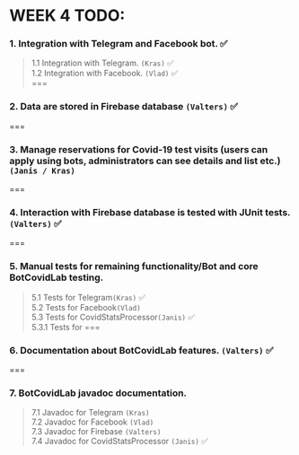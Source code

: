 # WEEK 4 TODO:
### 1. Integration with Telegram and Facebook bot. :white_check_mark: <br/>
> 1.1 Integration with Telegram. `(Kras)` :white_check_mark: <br/>
> 1.2 Integration with Facebook. `(Vlad)` :white_check_mark: <br/>
===
### 2. Data are stored in Firebase database `(Valters)` :white_check_mark: <br/>
===
### 3. Manage reservations for Covid-19 test visits (users can apply using bots, administrators can see details and list etc.) `(Janis / Kras)` <br/>
===
### 4. Interaction with Firebase database is tested with JUnit tests. `(Valters)` :white_check_mark: <br/>
===
### 5. Manual tests for remaining functionality/Bot and core BotCovidLab testing. <br/>
> 5.1 Tests for Telegram`(Kras)` :white_check_mark: <br/>
> 5.2 Tests for Facebook`(Vlad)` <br/>
> 5.3 Tests for CovidStatsProcessor`(Janis)` :white_check_mark: <br/>
> 5.3.1 Tests for 
===
### 6. Documentation about BotCovidLab features. `(Valters)` :white_check_mark: <br/>
===
### 7. BotCovidLab javadoc documentation. <br/>
> 7.1 Javadoc for Telegram `(Kras)` <br/>
> 7.2 Javadoc for Facebook `(Vlad)` <br/>
> 7.3 Javadoc for Firebase `(Valters)` <br/>
> 7.4 Javadoc for CovidStatsProcessor `(Janis)` :white_check_mark: <br/>
